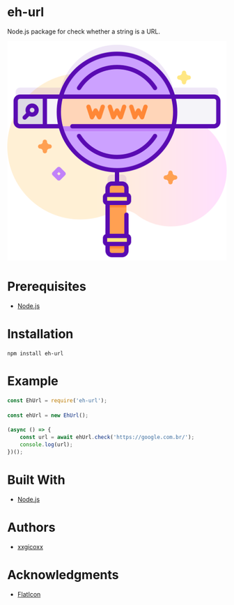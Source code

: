 # eh-url
Node.js package for check whether a string is a URL.

<p align="center">
  <img src="assets/imgs/eh-url.png">
</p>

# Prerequisites
* [Node.js](https://nodejs.org/en/)

# Installation
````
npm install eh-url
````

# Example
```javascript
const EhUrl = require('eh-url');

const ehUrl = new EhUrl();

(async () => {
    const url = await ehUrl.check('https://google.com.br/');
    console.log(url);
})();
```

# Built With
* [Node.js](https://nodejs.org/en/)

# Authors
* [xxgicoxx](https://github.com/xxgicoxx)

# Acknowledgments
* [FlatIcon](https://www.flaticon.com/)